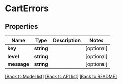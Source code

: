 # CartErrors

## Properties
Name | Type | Description | Notes
------------ | ------------- | ------------- | -------------
**key** | **string** |  | [optional] 
**level** | **string** |  | [optional] 
**message** | **string** |  | [optional] 

[[Back to Model list]](../../README.md#documentation-for-models) [[Back to API list]](../../README.md#documentation-for-api-endpoints) [[Back to README]](../../README.md)

